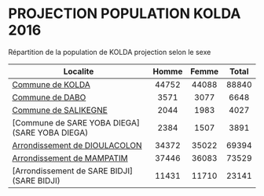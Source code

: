 # PROJECTION POPULATION KOLDA 2016
	
Répartition de la population de KOLDA projection selon le sexe
	
| Localite  | Homme | Femme | Total |
| --------- |:-----:|:-----:|:-----:|
| [Commune de KOLDA](KOLDA) | 44752 | 44088 | 88840 |
| [Commune de DABO](DABO) | 3571 | 3077 | 6648 |
| [Commune de SALIKEGNE](SALIKEGNE) | 2044 | 1983 | 4027 |
| [Commune de SARE YOBA DIEGA](SARE YOBA DIEGA) | 2384 | 1507 | 3891 |
| [Arrondissement de DIOULACOLON](DIOULACOLON) | 34372 | 35022 | 69394 |
| [Arrondissement de MAMPATIM](MAMPATIM) | 37446 | 36083 | 73529 |
| [Arrondissement de SARE BIDJI](SARE BIDJI) | 11431 | 11710 | 23141 |
